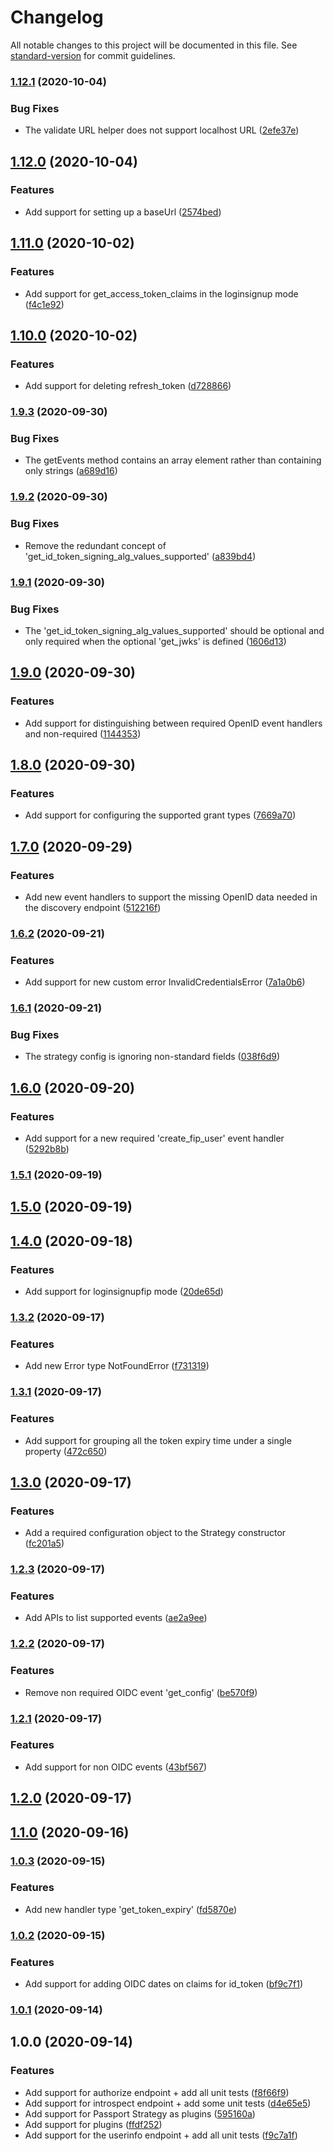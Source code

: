 # Changelog

All notable changes to this project will be documented in this file. See [standard-version](https://github.com/conventional-changelog/standard-version) for commit guidelines.

### [1.12.1](https://github.com/nicolasdao/userin-core/compare/v1.12.0...v1.12.1) (2020-10-04)


### Bug Fixes

* The validate URL helper does not support localhost URL ([2efe37e](https://github.com/nicolasdao/userin-core/commit/2efe37e13c1a613b5c5452b273dd26921b07f323))

## [1.12.0](https://github.com/nicolasdao/userin-core/compare/v1.11.0...v1.12.0) (2020-10-04)


### Features

* Add support for setting up a baseUrl ([2574bed](https://github.com/nicolasdao/userin-core/commit/2574bedf62c44e59467479f1f6672be097249c35))

## [1.11.0](https://github.com/nicolasdao/userin-core/compare/v1.10.0...v1.11.0) (2020-10-02)


### Features

* Add support for get_access_token_claims in the loginsignup mode ([f4c1e92](https://github.com/nicolasdao/userin-core/commit/f4c1e92bfc1a3499ea581e259aa6d58179d329ed))

## [1.10.0](https://github.com/nicolasdao/userin-core/compare/v1.9.3...v1.10.0) (2020-10-02)


### Features

* Add support for deleting refresh_token ([d728866](https://github.com/nicolasdao/userin-core/commit/d72886618cb97606cb87b5b341ae07c67e9b8757))

### [1.9.3](https://github.com/nicolasdao/userin-core/compare/v1.9.2...v1.9.3) (2020-09-30)


### Bug Fixes

* The getEvents method contains an array element rather than containing only strings ([a689d16](https://github.com/nicolasdao/userin-core/commit/a689d16e0b4358517169c9a645ce8b68eace9dd9))

### [1.9.2](https://github.com/nicolasdao/userin-core/compare/v1.9.1...v1.9.2) (2020-09-30)


### Bug Fixes

* Remove the redundant concept of 'get_id_token_signing_alg_values_supported' ([a839bd4](https://github.com/nicolasdao/userin-core/commit/a839bd4904b4e45d820a3165501920f64feeb2f8))

### [1.9.1](https://github.com/nicolasdao/userin-core/compare/v1.9.0...v1.9.1) (2020-09-30)


### Bug Fixes

* The 'get_id_token_signing_alg_values_supported' should be optional and only required when the optional 'get_jwks' is defined ([1606d13](https://github.com/nicolasdao/userin-core/commit/1606d131ec1327ffee4488a7cfbaab5480a58042))

## [1.9.0](https://github.com/nicolasdao/userin-core/compare/v1.8.0...v1.9.0) (2020-09-30)


### Features

* Add support for distinguishing between required OpenID event handlers and non-required ([1144353](https://github.com/nicolasdao/userin-core/commit/1144353b558dfbdca41e3a57a3cb82c3c0bf932c))

## [1.8.0](https://github.com/nicolasdao/userin-core/compare/v1.7.0...v1.8.0) (2020-09-30)


### Features

* Add support for configuring the supported grant types ([7669a70](https://github.com/nicolasdao/userin-core/commit/7669a70a52c2857c3e22ea44835b0d0285dfb5de))

## [1.7.0](https://github.com/nicolasdao/userin-core/compare/v1.6.2...v1.7.0) (2020-09-29)


### Features

* Add new event handlers to support the missing OpenID data needed in the discovery endpoint ([512216f](https://github.com/nicolasdao/userin-core/commit/512216f9c1bbde105d38ba5643303bd0b65bc44e))

### [1.6.2](https://github.com/nicolasdao/userin-core/compare/v1.6.1...v1.6.2) (2020-09-21)


### Features

* Add support for new custom error InvalidCredentialsError ([7a1a0b6](https://github.com/nicolasdao/userin-core/commit/7a1a0b633c963440b5ecf5047e8281ef1193953a))

### [1.6.1](https://github.com/nicolasdao/userin-core/compare/v1.6.0...v1.6.1) (2020-09-21)


### Bug Fixes

* The strategy config is ignoring non-standard fields ([038f6d9](https://github.com/nicolasdao/userin-core/commit/038f6d9953adfacf773802338feabb10ca40c241))

## [1.6.0](https://github.com/nicolasdao/userin-core/compare/v1.5.1...v1.6.0) (2020-09-20)


### Features

* Add support for a new required 'create_fip_user' event handler ([5292b8b](https://github.com/nicolasdao/userin-core/commit/5292b8ba666f96126fe09420d947530fcc5e6d9c))

### [1.5.1](https://github.com/nicolasdao/userin-core/compare/v1.5.0...v1.5.1) (2020-09-19)

## [1.5.0](https://github.com/nicolasdao/userin-core/compare/v1.4.0...v1.5.0) (2020-09-19)

## [1.4.0](https://github.com/nicolasdao/userin-core/compare/v1.3.2...v1.4.0) (2020-09-18)


### Features

* Add support for loginsignupfip mode ([20de65d](https://github.com/nicolasdao/userin-core/commit/20de65db9c3e50962f9194fb3d0ffbeef6b3e353))

### [1.3.2](https://github.com/nicolasdao/userin-core/compare/v1.3.1...v1.3.2) (2020-09-17)


### Features

* Add new Error type NotFoundError ([f731319](https://github.com/nicolasdao/userin-core/commit/f731319eb3df595f44f5ec9da66f9e7afbd74f1c))

### [1.3.1](https://github.com/nicolasdao/userin-core/compare/v1.3.0...v1.3.1) (2020-09-17)


### Features

* Add support for grouping all the token expiry time under a single property ([472c650](https://github.com/nicolasdao/userin-core/commit/472c6503740865db1284f26996c81458d8368914))

## [1.3.0](https://github.com/nicolasdao/userin-core/compare/v1.2.3...v1.3.0) (2020-09-17)


### Features

* Add a required configuration object to the Strategy constructor ([fc201a5](https://github.com/nicolasdao/userin-core/commit/fc201a5cdcf9ca8f6a85a93054878f1f81e5da27))

### [1.2.3](https://github.com/nicolasdao/userin-core/compare/v1.2.2...v1.2.3) (2020-09-17)


### Features

* Add APIs to list supported events ([ae2a9ee](https://github.com/nicolasdao/userin-core/commit/ae2a9ee054f7141cf1906b8f59f24b4958d8e7db))

### [1.2.2](https://github.com/nicolasdao/userin-core/compare/v1.2.1...v1.2.2) (2020-09-17)


### Features

* Remove non required OIDC event 'get_config' ([be570f9](https://github.com/nicolasdao/userin-core/commit/be570f963238bae864557f41ab5ad65670659248))

### [1.2.1](https://github.com/nicolasdao/userin-core/compare/v1.2.0...v1.2.1) (2020-09-17)


### Features

* Add support for non OIDC events ([43bf567](https://github.com/nicolasdao/userin-core/commit/43bf567063604d9daa04f8b10192e17cf6eac3ad))

## [1.2.0](https://github.com/nicolasdao/userin-core/compare/v1.1.0...v1.2.0) (2020-09-17)

## [1.1.0](https://github.com/nicolasdao/userin-core/compare/v1.0.3...v1.1.0) (2020-09-16)

### [1.0.3](https://github.com/nicolasdao/userin-core/compare/v1.0.2...v1.0.3) (2020-09-15)


### Features

* Add new handler type 'get_token_expiry' ([fd5870e](https://github.com/nicolasdao/userin-core/commit/fd5870e4cdd8fac751235653d6e4b66b945d2c52))

### [1.0.2](https://github.com/nicolasdao/userin-core/compare/v1.0.1...v1.0.2) (2020-09-15)


### Features

* Add support for adding OIDC dates on claims for id_token ([bf9c7f1](https://github.com/nicolasdao/userin-core/commit/bf9c7f15b5d8c348ea9a319e8dde7b077e1746d5))

### [1.0.1](https://github.com/nicolasdao/userin-core/compare/v1.0.0...v1.0.1) (2020-09-14)

## 1.0.0 (2020-09-14)


### Features

* Add support for authorize endpoint + add all unit tests ([f8f66f9](https://github.com/nicolasdao/userin-core/commit/f8f66f9d7ec39f8b7165aba66652981b983a8642))
* Add support for introspect endpoint + add some unit tests ([d4e65e5](https://github.com/nicolasdao/userin-core/commit/d4e65e5be2d5c92e6f0b4a17a78451c02d8c7b21))
* Add support for Passport Strategy as plugins ([595160a](https://github.com/nicolasdao/userin-core/commit/595160a9dc35947a0165bc1d60b1c1c01d8233c0))
* Add support for plugins ([ffdf252](https://github.com/nicolasdao/userin-core/commit/ffdf252d7d0cd2ae93660d3d3c7fc98dfdb8894c))
* Add support for the userinfo endpoint + add all unit tests ([f9c7a1f](https://github.com/nicolasdao/userin-core/commit/f9c7a1f64b39361313cbcd191801271c40965cea))
